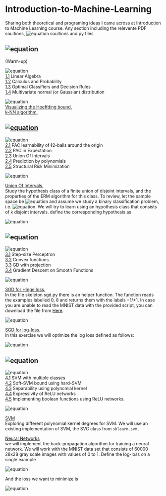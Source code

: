 # Introduction-to-Machine-Learning
Sharing both theoretical and programing ideas I came across at Introduction to Machine Learning course.
Any section including the relevente PDF soultions, ![equation](https://latex.codecogs.com/svg.image?%5Cinline%20%5Ctext%7B%5CLaTeX%7D) soultions   and py files

## ![equation](https://latex.codecogs.com/svg.image?%5Cinline%20%5CLARGE%20%5Ctextbf%7BSection%201%7D)
(Warm-up)

![equation](https://latex.codecogs.com/svg.image?\textbf{Theory&space;Part}&space;)
\
  [1.1](Section1.0/section_1.pdf) Linear Algebra
\
  [1.2](Section1.0/section_1.pdf) Calculus and Probability
\
  [1.3](Section1.0/section_1.pdf) Optimal Classifiers and Decision Rules
\
  [1.4](Section1.0/section_1.pdf)  Multivariate normal (or Gaussian) distribution
  
  
![equation](https://latex.codecogs.com/svg.image?\textbf{Programming&space;Part}&space;)
\
[Visualizing the Hoeffding bound.](Section1.0/plot1.png)
\
[k-NN algorithm.](Section1.0/KNN.py)

## [![equation](https://latex.codecogs.com/svg.image?%5Cinline%20%5CLARGE%20%5Ctextbf%7BSection%202%7D)](https://github.com/saarbk/Introduction-to-Machine-Learning/blob/main/EX2/Section_2.pdf)
![equation](https://latex.codecogs.com/svg.image?\textbf{Theory&space;Part}&space;)
\
[2.1](Section2.0/Section2.pdf) PAC learnability of ℓ2-balls around the origin
\
[2.2](Section2.0/Section2.pdf) PAC in Expectation
\
[2.3](Section2.0/Section2.pdf) Union Of Intervals 
\
[2.4](Section2.0/Section2.pdf) Prediction by polynomials
\
[2.5](Section2.0/Section2.pdf) Structural Risk Minimization

![equation](https://latex.codecogs.com/svg.image?\textbf{Programming&space;Part}&space;)

[Union Of Intervals.](EX2/union_of_intervals.py)
\
Study the hypothesis class of a finite
union of disjoint intervals, and the properties of the ERM algorithm for this class.
To review, let the sample space be ![equation](https://latex.codecogs.com/svg.image?X&space;=&space;[0,&space;1]) and assume we study a binary classification problem, i.e. ![equation](https://latex.codecogs.com/svg.image?Y&space;=&space;0,&space;1). We will try to learn using an hypothesis class
that consists of k disjoint intervals. 
define the corresponding hypothesis as  
   
   ![equation](https://latex.codecogs.com/svg.image?%5Cinline%20h_I(x)=%5Cbegin%7Bcases%7D1%20&%5Ctext%7Bif%20%7D%20x%5Cin%20%5Bl_1,u_1%5D%5Ccup%20%5Cdots%20%5Ccup%20%5Bl_k,u_k%5D%20%5C%5C1%20&%5Ctext%7Botherwise%7D%20%20%20%20%20%20%20%20%20%20%20%20%20%20%20%20%20%20%20%20%20%20%20%20%20%20%20%20%20%20%5Cend%7Bcases%7D)
## ![equation](https://latex.codecogs.com/svg.image?%5Cinline%20%5CLARGE%20%5Ctextbf%7BSection%203%7D)
![equation](https://latex.codecogs.com/svg.image?\textbf{Theory&space;Part}&space;)
\
[3.1](Section3.0/section3.pdf) Step-size Perceptron
\
[3.2](Section3.0/section3.pdf) Convex functions
\
[3.3](Section3.0/section3.pdf) GD with projection
\
[3.4](Section3.0/section3.pdf) Gradient Descent on Smooth Functions

![equation](https://latex.codecogs.com/svg.image?\textbf{Programming&space;Part}&space;)

[SGD for Hinge loss.](Section3.0/sgd.py)
\
In the file skeleton sgd.py there is an helper function. The function reads the examples labelled 0, 8 and returns them with the labels −1/+1. In case you are unable to
read the MNIST data with the provided script, you can download the file from [ Here](https://github.com/amplab/datasciencesp14/blob/master/lab7/mldata/mnist-original.mat). 

![equation](https://latex.codecogs.com/svg.image?\inline&space;\large&space;\bg{red}\ell(y)_{hinge}=\max&space;(0,1-\mathbf{x}_i&space;y_i))


[SGD for log-loss.](Section3.0/sgd.py)
\
In this exercise we will optimize the log loss defined
as follows:

![equation](https://latex.codecogs.com/svg.image?\ell_{log}(\mathbf{w},x,y)&space;=&space;\log(1&plus;e^{-y\mathbf{w}\cdot&space;x}))
## ![equation](https://latex.codecogs.com/svg.image?%5Cinline%20%5CLARGE%20%5Ctextbf%7BSection%204%7D)
![equation](https://latex.codecogs.com/svg.image?\textbf{Theory&space;Part}&space;)
\
[4.1](Section4.0/section_4.pdf) SVM with multiple classes
\
[4.2](Section4.0/section_4.pdf) Soft-SVM bound using hard-SVM
\
[4.3](Section4.0/section_4.pdf) Separability using polynomial kernel
\
[4.4](Section4.0/section_4.pdf) Expressivity of ReLU networks
\
[4.5](Section4.0/section_4.pdf) Implementing boolean functions using ReLU networks. 

![equation](https://latex.codecogs.com/svg.image?\textbf{Programming&space;Part}&space;)

[SVM](Section4.0/svm.py)
\
Exploring different polynomial kernel degrees for
SVM. We will use an existing implementation of SVM, the SVC class from `sklearn.svm.`


[Neural Networks](Section4.0/svm.py)
\
we will implement the back-propagation
algorithm for training a neural network. We will work with the MNIST data set that consists
of 60000 28x28 gray scale images with values of 0 to 1.
Define the log-loss on a single example

![equation](https://latex.codecogs.com/svg.image?%5Cinline%20%5Cell_%7B(%5Cmathbf%7Bx,y%7D)%7D(W)=-%5Cmathbf%7By%7D%5Clog%5Cmathbf%7Bz%7D_L(%5Cmathbf%7Bx;%5Cmathcal%7BW%7D%7D))

And the loss we want to minimize is

![equation](https://latex.codecogs.com/svg.image?%5Cinline%20%5Cell(%5Cmathcal%7BW%7D)=%5Cfrac%7B1%7D%7Bn%7D%5Csum_%7Bi=1%7D%5E%7Bn%7D%5Cell%20(%5Cmathbf%7Bx%7D_i,%5Cmathbf%7By%7D_i)(%5Cmathcal%7BW%7D)=%5Cfrac%7B1%7D%7Bn%7D%5Csum_%7Bi=1%7D%5E%7Bn%7D-%5Cmathbf%7By%7D_i%5Cast%20%5Clog%20%5Cmathbf%7Bz%7D_L(%5Cmathbf%7Bx%7D_i;%5Cmathcal%7BW%7D))
